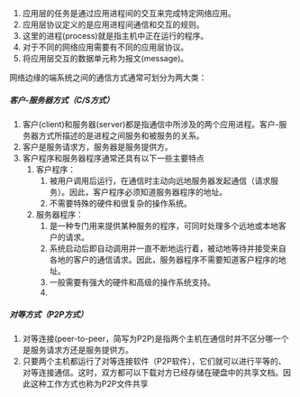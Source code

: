 
1. 应用层的任务是通过应用进程间的交互来完成特定网络应用。
2. 应用层协议定义的是应用进程间通信和交互的规则。
3. 这里的进程(process)就是指主机中正在运行的程序。
4. 对于不同的网络应用需要有不同的应用层协议。
5. 将应用层交互的数据单元称为报文(message)。

网络边缘的端系统之间的通信方式通常可划分为两大类：
##### 客户-服务器方式（C/S方式）
1. 客户(client)和服务器(server)都是指通信中所涉及的两个应用进程。客户-服务器方式所描述的是进程之间服务和被服务的关系。
2. 客户是服务请求方，服务器是服务提供方。
3. 客户程序和服务器程序通常还具有以下一些主要特点
	1. 客户程序：
		1. 被用户调用后运行，在通信时主动向远地服务器发起通信（请求服务）。因此，客户程序必须知道服务器程序的地址。
		2. 不需要特殊的硬件和很复杂的操作系统。
	2. 服务器程序：
		1. 是一种专门用来提供某种服务的程序，可同时处理多个远地或本地客户的请求。
		2. 系统启动后即自动调用并一直不断地运行着，被动地等待并接受来自各地的客户的通信请求。因此，服务器程序不需要知道客户程序的地址。
		3. 一般需要有强大的硬件和高级的操作系统支持。
		4. 
##### 对等方式（P2P方式）
1. 对等连接(peer-to-peer，简写为P2P)是指两个主机在通信时并不区分哪一个是服务请求方还是服务提供方。
2. 只要两个主机都运行了对等连接软件（P2P软件），它们就可以进行平等的、对等连接通信。这时，双方都可以下载对方已经存储在硬盘中的共享文档。因此这种工作方式也称为P2P文件共享
